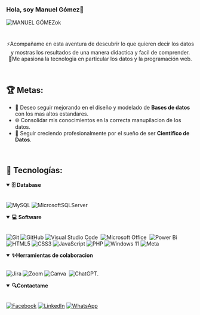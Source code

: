 ### Hola, soy Manuel Gómez👋
![MANUEL GÓMEZok](https://github.com/manuelgomezg/manuelgomezg/issues/3#issue-2718867214)
<br>

#
<div align="center">
  <p>⚡Acompañame en esta aventura de descubrir lo que quieren decir los datos y mostras los resultados de una manera didactica y facil de comprender.
  <br>
  🚀Me apasiona la tecnologia en particular los datos y la programación web.</p>
</div>
<br>

## 🏆 Metas:

- 🚀 Deseo seguir mejorando en el diseño y modelado de **Bases de datos** con los mas altos estandares.
- 🌐 Consolidar mis conocimientos en la correcta manupilacion de los datos.
- 🎨 Seguir creciendo profesionalmente por el sueño de ser **Cientifico de Datos**.
<br>

## 🤖 Tecnologías:

<details open>
<summary><b>🗄️ Database</b></summary>
<br>

![MySQL](https://img.shields.io/badge/mysql-4479A1.svg?style=for-the-badge&logo=mysql&logoColor=white)
![MicrosoftSQLServer](https://img.shields.io/badge/Microsoft%20SQL%20Server-CC2927?style=for-the-badge&logo=microsoft%20sql%20server&logoColor=white)

</details>

<details open>
<summary><b>💻 Software</b></summary>
<br>

![Git](https://img.shields.io/badge/git-%23F05033.svg?style=for-the-badge&logo=git&logoColor=white)
![GitHub](https://img.shields.io/badge/github-%23121011.svg?style=for-the-badge&logo=github&logoColor=white)
![Visual Studio Code](https://img.shields.io/badge/-VSCODE-007ACC?style=for-the-badge&&logo=visual-studio-code&logoColor=white)&nbsp;
![Microsoft Office](https://img.shields.io/badge/-MS%20Office-D83B01?style=for-the-badge&logo=microsoft-office&logoColor=white)&nbsp;
![Power Bi](https://img.shields.io/badge/power_bi-F2C811?style=for-the-badge&logo=powerbi&logoColor=black)
![HTML5](https://img.shields.io/badge/html5-%23E34F26.svg?style=for-the-badge&logo=html5&logoColor=white)
![CSS3](https://img.shields.io/badge/css3-%231572B6.svg?style=for-the-badge&logo=css3&logoColor=white)
![JavaScript](https://img.shields.io/badge/javascript-%23323330.svg?style=for-the-badge&logo=javascript&logoColor=%23F7DF1E)
![PHP](https://img.shields.io/badge/php-%23777BB4.svg?style=for-the-badge&logo=php&logoColor=white)
![Windows 11](https://img.shields.io/badge/Windows%2011-%230079d5.svg?style=for-the-badge&logo=Windows%2011&logoColor=white)
![Meta](https://img.shields.io/badge/Meta-%230467DF.svg?style=for-the-badge&logo=Meta&logoColor=white)


</details>

<details open>
  <summary><b>✨Herramientas de colaboracion</b></summary>
<br>
  
![Jira](https://img.shields.io/badge/jira-%230A0FFF.svg?style=for-the-badge&logo=jira&logoColor=white)
![Zoom](https://img.shields.io/badge/Zoom-2D8CFF?style=for-the-badge&logo=zoom&logoColor=white)
![Canva](https://img.shields.io/badge/-Canva-00C4CC?style=for-the-badge&logo=canva&logoColor=white)&nbsp;
![ChatGPT](https://img.shields.io/badge/chatGPT-74aa9c?style=for-the-badge&logo=openai&logoColor=white).

</details>

<details open>
  <summary><b>🔍Contactame</b></summary>
<br>

[![Facebook](https://img.shields.io/badge/Facebook-%231877F2.svg?style=for-the-badge&logo=Facebook&logoColor=white)](https://www.facebook.com/magomezg08)
[![LinkedIn](https://img.shields.io/badge/linkedin-%230077B5.svg?style=for-the-badge&logo=linkedin&logoColor=white)](https://www.linkedin.com/in/manuel-gomez-garcia-a424832a9/)
[![WhatsApp](https://img.shields.io/badge/WhatsApp-25D366?style=for-the-badge&logo=whatsapp&logoColor=white)](https://api.whatsapp.com/send?phone=943046339)
<br>
  

</details>


</div>

<!--
**manuelgomezg/manuelgomezg** is a ✨ _special_ ✨ repository because its `README.md` (this file) appears on your GitHub profile.

Here are some ideas to get you started:

- 🔭 I’m currently working on ...
- 🌱 I’m currently learning ...
- 👯 I’m looking to collaborate on ...
- 🤔 I’m looking for help with ...
- 💬 Ask me about ...
- 📫 How to reach me: ...
- 😄 Pronouns: ...
- ⚡ Fun fact: ...
-->
